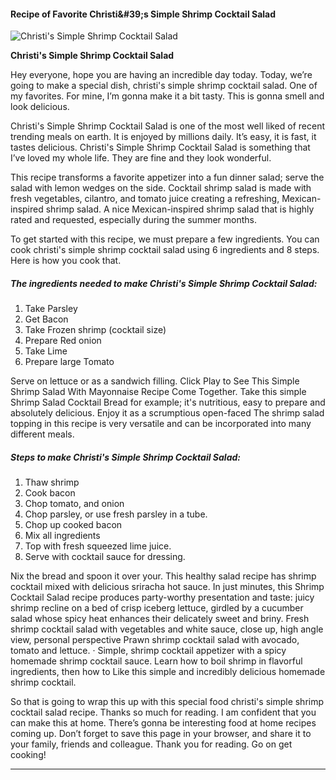             

#### Recipe of Favorite Christi&amp;#39;s Simple Shrimp Cocktail Salad

![Christi's Simple Shrimp Cocktail Salad](https://img-global.cpcdn.com/recipes/5686309469290496/751x532cq70/christis-simple-shrimp-cocktail-salad-recipe-main-photo.jpg)

**Christi's Simple Shrimp Cocktail Salad**

Hey everyone, hope you are having an incredible day today. Today, we’re going to make a special dish, christi's simple shrimp cocktail salad. One of my favorites. For mine, I’m gonna make it a bit tasty. This is gonna smell and look delicious.

Christi's Simple Shrimp Cocktail Salad is one of the most well liked of recent trending meals on earth. It is enjoyed by millions daily. It’s easy, it is fast, it tastes delicious. Christi's Simple Shrimp Cocktail Salad is something that I’ve loved my whole life. They are fine and they look wonderful.

This recipe transforms a favorite appetizer into a fun dinner salad; serve the salad with lemon wedges on the side. Cocktail shrimp salad is made with fresh vegetables, cilantro, and tomato juice creating a refreshing, Mexican-inspired shrimp salad. A nice Mexican-inspired shrimp salad that is highly rated and requested, especially during the summer months.

To get started with this recipe, we must prepare a few ingredients. You can cook christi's simple shrimp cocktail salad using 6 ingredients and 8 steps. Here is how you cook that.

##### The ingredients needed to make Christi's Simple Shrimp Cocktail Salad:

1.  Take Parsley
2.  Get Bacon
3.  Take Frozen shrimp (cocktail size)
4.  Prepare Red onion
5.  Take Lime
6.  Prepare large Tomato

Serve on lettuce or as a sandwich filling. Click Play to See This Simple Shrimp Salad With Mayonnaise Recipe Come Together. Take this simple Shrimp Salad Cocktail Bread for example; it's nutritious, easy to prepare and absolutely delicious. Enjoy it as a scrumptious open-faced The shrimp salad topping in this recipe is very versatile and can be incorporated into many different meals.

##### Steps to make Christi's Simple Shrimp Cocktail Salad:

1.  Thaw shrimp
2.  Cook bacon
3.  Chop tomato, and onion
4.  Chop parsley, or use fresh parsley in a tube.
5.  Chop up cooked bacon
6.  Mix all ingredients
7.  Top with fresh squeezed lime juice.
8.  Serve with cocktail sauce for dressing.

Nix the bread and spoon it over your. This healthy salad recipe has shrimp cocktail mixed with delicious sriracha hot sauce. In just minutes, this Shrimp Cocktail Salad recipe produces party-worthy presentation and taste: juicy shrimp recline on a bed of crisp iceberg lettuce, girdled by a cucumber salad whose spicy heat enhances their delicately sweet and briny. Fresh shrimp cocktail salad with vegetables and white sauce, close up, high angle view, personal perspective Prawn shrimp cocktail salad with avocado, tomato and lettuce. · Simple, shrimp cocktail appetizer with a spicy homemade shrimp cocktail sauce. Learn how to boil shrimp in flavorful ingredients, then how to Like this simple and incredibly delicious homemade shrimp cocktail.

So that is going to wrap this up with this special food christi's simple shrimp cocktail salad recipe. Thanks so much for reading. I am confident that you can make this at home. There’s gonna be interesting food at home recipes coming up. Don’t forget to save this page in your browser, and share it to your family, friends and colleague. Thank you for reading. Go on get cooking!

* * *